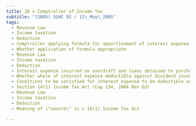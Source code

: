 ```yaml
---
title: JD v Comptroller of Income Tax 
subtitle: "[2005] SGHC 92 / 11\_May\_2005"
tags:
  - Revenue Law
  - Income taxation
  - Deduction
  - Comptroller applying formula for apportionment of interest expense for purposes of calculating tax payable
  - Whether application of formula appropriate
  - Revenue Law
  - Income taxation
  - Deduction
  - Interest expense incurred on overdraft and loans obtained to purchase shares
  - Whether whole of interest expense deductible against dividend income from shares where some shareholdings not income-producing
  - Conditions to be satisfied for interest expense to be deductible under s 14(1) Income Tax Act
  - Section 14(1) Income Tax Act (Cap 134, 2004 Rev Ed)
  - Revenue Law
  - Income taxation
  - Deduction
  - Meaning of \"source\" in s 14(1) Income Tax Act

---
```


